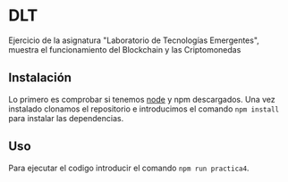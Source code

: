 # DLT
Ejercicio de la asignatura "Laboratorio de Tecnologías Emergentes", muestra el funcionamiento del Blockchain y las Criptomonedas

## Instalación
Lo primero es comprobar si tenemos [node](https://nodejs.org/en/) y npm descargados.
Una vez instalado clonamos el repositorio e introducimos el comando `npm install` para instalar las dependencias.

## Uso
Para ejecutar el codigo introducir el comando `npm run practica4`.
